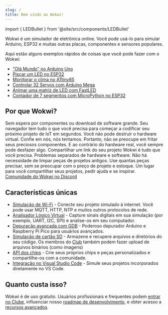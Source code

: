 ```yaml
---
slug: /
title: Bem vindo ao Wokwi!
---
```


import { LEDBullet } from '@site/src/components/LEDBullet'

Wokwi é um simulador de eletrônica online. Você pode usá-lo para simular Arduino, ESP32 e muitas outras placas, componentes e sensores populares.

Aqui estão alguns exemplos rápidos de coisas que você pode fazer com o Wokwi:

- ["Olá Mundo" no Arduino Uno](https://wokwi.com/projects/322062421191557714)
- [Piscar um LED no ESP32](https://wokwi.com/projects/305566932847821378)
- [Monitorar o clima no ATtiny85](https://wokwi.com/projects/292900020514980360)
- [Controlar 32 Servos com Arduino Mega](https://wokwi.com/projects/305336312628511297)
- [Animar uma matriz de LED com FastLED](https://wokwi.com/projects/320579687608746578)
- [Contador de 7 segmentos com MicroPython no ESP32](https://wokwi.com/projects/300210834979684872)

## Por que Wokwi?

<LEDBullet title="Comece agora mesmo">
  Sem espera por componentes ou download de software grande. Seu navegador tem tudo o que você precisa para começar a codificar seu próximo projeto de IoT em segundos.
</LEDBullet>

<LEDBullet title="Erros não são um problema" color="green">
  Você não pode destruir o hardware virtual. Confie em nós, nós tentamos. Portanto, não se preocupe em fritar seus preciosos componentes. E ao contrário do hardware real, você sempre pode desfazer algo.
</LEDBullet>

<LEDBullet title="Fácil de obter ajuda e feedback" color="yellow">
  Compartilhar um link do seu projeto Wokwi é tudo que você precisa.
</LEDBullet>

<LEDBullet title="Ganhe confiança em seu código" color="blue">
  Problemas separados de hardware e software. 
</LEDBullet>

<LEDBullet title="Hardware ilimitado" color="orange">
  Não há necessidade de limpar peças de projetos antigos. Use quantas peças precisar, sem se preocupar com o preço de projeto e estoque.
</LEDBullet>

<LEDBullet title="Comunidade amigável para criadores" color="purple">
  Um lugar para você compartilhar seus projetos, pedir ajuda e se inspirar.<br/>
  <a href="https://wokwi.com/discord">Comunidade do Wokwi no Discord</a>
</LEDBullet>

## Características únicas

- [Simulação de Wi-Fi](guides/esp32-wifi) - Conecte seu projeto simulado à internet. Você pode usar MQTT, HTTP, NTP e muitos outros protocolos de rede.
- [Analisador Lógico Virtual](guides/logic-analyzer) - Capture sinais digitais em sua simulação (por exemplo, UART, I2C, SPI) e analise-os em seu computador.
- [Depuração avançada com GDB](gdb-debugging) - Poderoso depurador Arduino e Raspberry Pi Pico para usuários avançados.
- [Simulação de cartão SD](parts/wokwi-microsd-card) - Armazene e recupere arquivos e diretórios do seu código. Os membros do [Club](getting-started/wokwi-club) também podem fazer upload de arquivos binários (como imagens)
- [API dos chips](chips-api/getting-started) - Crie seus próprios chips e peças personalizados e compartilhe-os com a comunidade.
- [Integração no Visual Studio Code](vscode/getting-started) - Simule seus projetos incorporados diretamente no VS Code.

## Quanto custa isso?

Wokwi é de uso gratuito. Usuários profissionais e frequentes podem [entrar no Clube](https://wokwi.com/club?ref=docs_welcome), influenciar nosso [roadmap de desenvolvimento](https://wokwi.com/features), e obter acesso a [recursos avançados](getting-started/wokwi-club).
